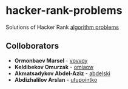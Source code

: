 # hacker-rank-problems

Solutions of Hacker Rank [algorithm problems](https://www.hackerrank.com/domains/algorithms)

## Colloborators

* **Ormonbaev Marsel** - [vovvoy](https://github.com/vovvoy)
* **Keldibekov Omurzak** - [omiaow](https://github.com/omiaow)
* **Akmatsadykov Abdel-Aziz** - [abdelski](https://github.com/abdelski)
* **Abdizhalilov Arslan** - [utupointko](https://github.com/utupointko)
